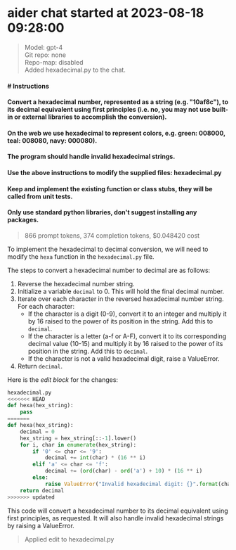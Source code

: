 
# aider chat started at 2023-08-18 09:28:00

> Model: gpt-4  
> Git repo: none  
> Repo-map: disabled  
> Added hexadecimal.py to the chat.  

#### # Instructions  
####   
#### Convert a hexadecimal number, represented as a string (e.g. "10af8c"), to its decimal equivalent using first principles (i.e. no, you may not use built-in or external libraries to accomplish the conversion).  
####   
#### On the web we use hexadecimal to represent colors, e.g. green: 008000, teal: 008080, navy: 000080).  
####   
#### The program should handle invalid hexadecimal strings.  
####   
#### ####  
####   
#### Use the above instructions to modify the supplied files: hexadecimal.py  
#### Keep and implement the existing function or class stubs, they will be called from unit tests.  
#### Only use standard python libraries, don't suggest installing any packages.  
> 866 prompt tokens, 374 completion tokens, $0.048420 cost  

To implement the hexadecimal to decimal conversion, we will need to modify the `hexa` function in the `hexadecimal.py` file. 

The steps to convert a hexadecimal number to decimal are as follows:

1. Reverse the hexadecimal number string.
2. Initialize a variable `decimal` to 0. This will hold the final decimal number.
3. Iterate over each character in the reversed hexadecimal number string. For each character:
   - If the character is a digit (0-9), convert it to an integer and multiply it by 16 raised to the power of its position in the string. Add this to `decimal`.
   - If the character is a letter (a-f or A-F), convert it to its corresponding decimal value (10-15) and multiply it by 16 raised to the power of its position in the string. Add this to `decimal`.
   - If the character is not a valid hexadecimal digit, raise a ValueError.
4. Return `decimal`.

Here is the *edit block* for the changes:

```python
hexadecimal.py
<<<<<<< HEAD
def hexa(hex_string):
    pass
=======
def hexa(hex_string):
    decimal = 0
    hex_string = hex_string[::-1].lower()
    for i, char in enumerate(hex_string):
        if '0' <= char <= '9':
            decimal += int(char) * (16 ** i)
        elif 'a' <= char <= 'f':
            decimal += (ord(char) - ord('a') + 10) * (16 ** i)
        else:
            raise ValueError("Invalid hexadecimal digit: {}".format(char))
    return decimal
>>>>>>> updated
```

This code will convert a hexadecimal number to its decimal equivalent using first principles, as requested. It will also handle invalid hexadecimal strings by raising a ValueError.

> Applied edit to hexadecimal.py  
